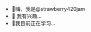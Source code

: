 - 👋嗨，我是@strawberry420jam
- 👀 我有兴趣...
- 🌱我目前正在学习...

<!---
Strawberry420jam/strawberry420jam 是一个 ✨ 特殊 ✨ 存储库，因为它的“README.md”（此文件）出现在您的 GitHub 个人资料上。
您可以点击预览链接来查看您的更改。
--->
